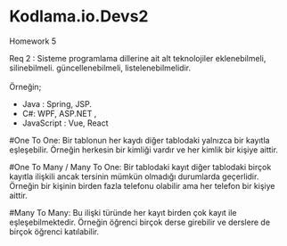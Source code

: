 # Kodlama.io.Devs2
Homework 5

Req 2 : Sisteme programlama dillerine ait alt teknolojiler eklenebilmeli, silinebilmeli. güncellenebilmeli, listelenebilmelidir.<br><br>
Örneğin; 
- Java : Spring, JSP.
- C#: WPF, ASP.NET ,
- JavaScript : Vue, React


#One To One: Bir tablonun her kaydı diğer tablodaki yalnızca bir kayıtla eşleşebilir. Örneğin herkesin bir kimliği vardır ve her kimlik bir kişiye aittir.

#One To Many / Many To One: Bir tablodaki kayıt diğer tablodaki birçok kayıtla ilişkili ancak tersinin mümkün olmadığı durumlarda geçerlidir. Örneğin bir kişinin birden fazla telefonu olabilir ama her telefon bir kişiye aittir.

#Many To Many: Bu ilişki türünde her kayıt birden çok kayıt ile eşleşebilmektedir. Örneğin öğrenci birçok derse girebilir ve derslere de birçok öğrenci katılabilir.
